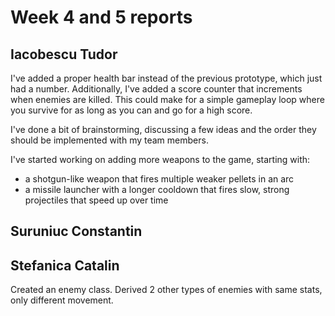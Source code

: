 # Week 4 and 5 reports

## Iacobescu Tudor
I've added a proper health bar instead of the previous prototype, which just had a number. Additionally, I've added a score counter that increments when enemies are killed. This could make for a simple gameplay loop where you survive for as long as you can and go for a high score.

I've done a bit of brainstorming, discussing a few ideas and the order they should be implemented with my team members.

I've started working on adding more weapons to the game, starting with:
- a shotgun-like weapon that fires multiple weaker pellets in an arc
- a missile launcher with a longer cooldown that fires slow, strong projectiles that speed up over time

## Suruniuc Constantin

## Stefanica Catalin
Created an enemy class.
Derived 2 other types of enemies with same stats, only different movement.
